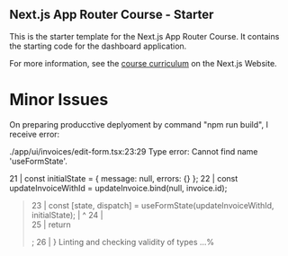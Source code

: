 ## Next.js App Router Course - Starter

This is the starter template for the Next.js App Router Course. It contains the starting code for the dashboard application.

For more information, see the [course curriculum](https://nextjs.org/learn) on the Next.js Website.

# Minor Issues
On preparing producctive deplyoment by command "npm run build", I receive error:

./app/ui/invoices/edit-form.tsx:23:29
Type error: Cannot find name 'useFormState'.

  21 |   const initialState = { message: null, errors: {} };
  22 |   const updateInvoiceWithId = updateInvoice.bind(null, invoice.id);
> 23 |   const [state, dispatch] = useFormState(updateInvoiceWithId, initialState);
     |                             ^
  24 |  
  25 |   return <form action={dispatch}></form>;
  26 | }
   Linting and checking validity of types  ...%   


